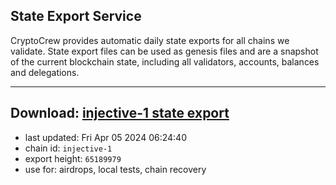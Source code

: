 ## State Export Service
CryptoCrew provides automatic daily state exports for all chains we validate. State export files can be used as genesis files and are a snapshot of the current blockchain state, including all validators, accounts, balances and delegations.

---
**Download: [injective-1 state export](https://dl-eu2.ccvalidators.com/SERVICE/injective/injective-1_export_65189979.json)**
---

- last updated: Fri Apr 05 2024 06:24:40
- chain id: `injective-1`
- export height: `65189979`
- use for: airdrops, local tests, chain recovery
